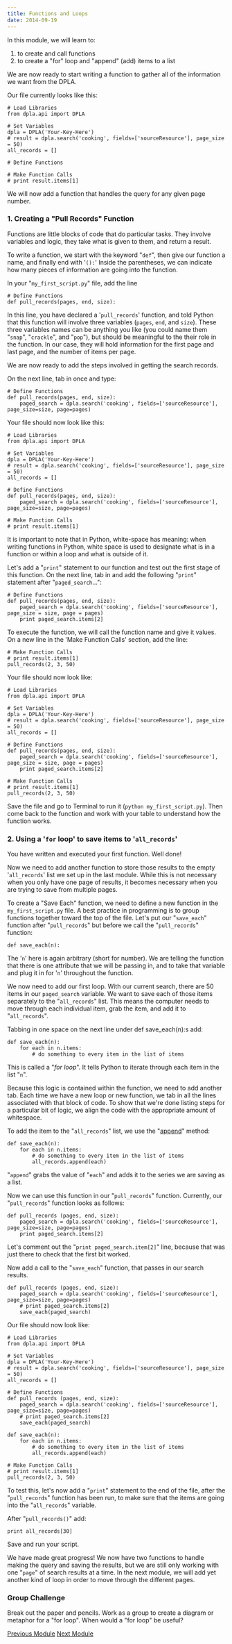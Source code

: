 ```yaml
---
title: Functions and Loops
date: 2014-09-19
---
```


In this module, we will learn to:

1. to create and call functions
2. to create a "for" loop and "append" (add) items to a list

We are now ready to start writing a function to gather all of the information we want from the DPLA.

Our file currently looks like this:

	# Load Libraries
	from dpla.api import DPLA

	# Set Variables
	dpla = DPLA('Your-Key-Here')
	# result = dpla.search('cooking', fields=['sourceResource'], page_size = 50)
	all_records = []

	# Define Functions

	# Make Function Calls
	# print result.items[1]

We will now add a function that handles the query for any given page number.

### 1. Creating a "Pull Records" Function

Functions are little blocks of code that do particular tasks. They involve variables and logic, they take what is given to them, and return a result.

To write a function, we start with the keyword "`def`", then give our function a name, and finally end with '`():`' Inside the parentheses, we can indicate how many pieces of information are going into the function.

In your "`my_first_script.py`" file, add the line

	# Define Functions
	def pull_records(pages, end, size):

In this line, you have declared a '`pull_records`' function, and told Python that this function will involve three variables (`pages`, `end`, and `size`). These three variables names can be anything you like (you could name them "`snap`", "`crackle`", and "`pop`"), but should be meaningful to the their role in the function. In our case, they will hold information for the first page and last page, and the number of items per page.

We are now ready to add the steps involved in getting the search records.

On the next line, tab in once and type:

	# Define Functions
	def pull_records(pages, end, size):
		paged_search = dpla.search('cooking', fields=['sourceResource'], page_size=size, page=pages)

Your file should now look like this:

	# Load Libraries
	from dpla.api import DPLA

	# Set Variables
	dpla = DPLA('Your-Key-Here')
	# result = dpla.search('cooking', fields=['sourceResource'], page_size = 50)
	all_records = []

	# Define Functions
	def pull_records(pages, end, size):
		paged_search = dpla.search('cooking', fields=['sourceResource'], page_size=size, page=pages)

	# Make Function Calls
	# print result.items[1]

It is important to note that in Python, white-space has meaning: when writing functions in Python, white space is used to designate what is in a function or within a loop and what is outside of it.

Let's add a "`print`" statement to our function and test out the first stage of this function. On the next line, tab in and add the following "`print`" statement after "`paged_search`...":

	# Define Functions
	def pull_records(pages, end, size):
		paged_search = dpla.search('cooking', fields=['sourceResource'], page_size = size, page = pages)
		print paged_search.items[2]

To execute the function, we will call the function name and give it values. On a new line in the 'Make Function Calls' section, add the line:

	# Make Function Calls
	# print result.items[1]
	pull_records(2, 3, 50)

Your file should now look like:

	# Load Libraries
	from dpla.api import DPLA

	# Set Variables
	dpla = DPLA('Your-Key-Here')
	# result = dpla.search('cooking', fields=['sourceResource'], page_size = 50)
	all_records = []

	# Define Functions
	def pull_records(pages, end, size):
		paged_search = dpla.search('cooking', fields=['sourceResource'], page_size = size, page = pages)
		print paged_search.items[2]

	# Make Function Calls
	# print result.items[1]
	pull_records(2, 3, 50)

Save the file and go to Terminal to run it (`python my_first_script.py`). Then come back to the function and work with your table to understand how the function works.

### 2. Using a '`for` loop' to save items to '`all_records`'

You have written and executed your first function. Well done!

Now we need to add another function to store those results to the empty '`all_records`' list we set up in the last module. While this is not necessary when you only have one page of results, it becomes necessary when you are trying to save from multiple pages.

To create a "Save Each" function, we need to define a new function in the `my_first_script.py` file. A best practice in programming is to group  functions together toward the top of the file. Let's put our "`save_each`" function after "`pull_records`" but before we call the "`pull_records`" function:

	def save_each(n):

The '`n`' here is again arbitrary (short for number). We are telling the function that there is one attribute that we will be passing in, and to take that variable and plug it in for '`n`' throughout the function.

We now need to add our first loop. With our current search, there are 50 items in our `paged_search` variable. We want to save each of those items separately to the "`all_records`" list. This means the computer needs to move through each individual item, grab the item, and add it to "`all_records`".

Tabbing in one space on the next line under <span class="command">def save_each(n):</span>s add:

	def save_each(n):
		for each in n.items:
			# do something to every item in the list of items

This is called a "*for loop*". It tells Python to iterate through each item in the list "`n`".

Because this logic is contained within the function, we need to add another tab. Each time we have a new loop or new function, we tab in all the lines associated with that block of code. To show that we're done listing steps for a particular bit of logic, we align the code with the appropriate amount of whitespace.

To add the item to the "`all_records`" list, we use the "[append](https://docs.python.org/2/tutorial/datastructures.html)"
method:

	def save_each(n):
		for each in n.items:
			# do something to every item in the list of items
			all_records.append(each)

"`append`" grabs the value of "`each`" and adds it to the series we are saving as a list.

Now we can use this function in our "`pull_records`" function. Currently, our "`pull_records`" function looks as follows:

	def pull_records (pages, end, size):
		paged_search = dpla.search('cooking', fields=['sourceResource'],  page_size=size, page=pages)
		print paged_search.items[2]

Let's comment out the "`print paged_search.item[2]`" line, because that was just there to check that the first bit worked.

Now add a call to the "`save_each`" function, that passes in our search results.

	def pull_records (pages, end, size):
		paged_search = dpla.search('cooking', fields=['sourceResource'],  page_size=size, page=pages)
		# print paged_search.items[2]
		save_each(paged_search)

Our file should now look like:

	# Load Libraries
	from dpla.api import DPLA

	# Set Variables
	dpla = DPLA('Your-Key-Here')
	# result = dpla.search('cooking', fields=['sourceResource'], page_size = 50)
	all_records = []

	# Define Functions
	def pull_records (pages, end, size):
		paged_search = dpla.search('cooking', fields=['sourceResource'],  page_size=size, page=pages)
		# print paged_search.items[2]
		save_each(paged_search)

	def save_each(n):
		for each in n.items:
			# do something to every item in the list of items
			all_records.append(each)

	# Make Function Calls
	# print result.items[1]
	pull_records(2, 3, 50)

To test this, let's now add a "`print`" statement to the end of the file, after the "`pull_records`" function has been run, to make sure that the items are going into the "`all_records`" variable.

After "`pull_records()`" add:

	print all_records[30]

Save and run your script.

We have made great progress! We now have two functions to handle making the query and saving the results, but we are still only working with one "`page`" of search results at a time. In the next module, we will add yet another kind of loop in order to move through the different pages.

### Group Challenge

Break out the paper and pencils. Work as a group to create a diagram or metaphor for a "for loop". When would a "for loop" be useful?

<span class="left">[Previous Module](module06.html)</span>
<span class="right">[Next Module](module08.html)</span>
